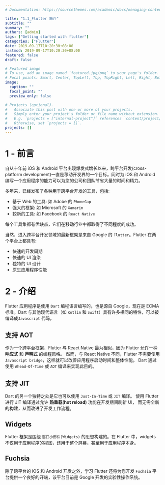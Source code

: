 ```yaml
---
# Documentation: https://sourcethemes.com/academic/docs/managing-content/

title: "1.1_Flutter 简介"
subtitle: ""
summary: ""
authors: [admin]
tags: ["Getting started with flutter"]
categories: ["Flutter"]
date: 2019-09-17T10:20:30+08:00
lastmod: 2019-09-17T10:20:30+08:00
featured: false
draft: false

# Featured image
# To use, add an image named `featured.jpg/png` to your page's folder.
# Focal points: Smart, Center, TopLeft, Top, TopRight, Left, Right, BottomLeft, Bottom, BottomRight.
image:
  caption: ""
  focal_point: ""
  preview_only: false

# Projects (optional).
#   Associate this post with one or more of your projects.
#   Simply enter your project's folder or file name without extension.
#   E.g. `projects = ["internal-project"]` references `content/project/deep-learning/index.md`.
#   Otherwise, set `projects = []`.
projects: []
---
```

<!-- more -->
# 1 - 前言
自从十年前 iOS 和 Android 平台出现爆发式增长以来，跨平台开发(cross-platform development)一直是移动开发界的一个目标。同时为 iOS 和 Android 编写一个应用程序的能力可以为您的公司和团队节省大量的时间和精力。

多年来，已经发布了各种用于跨平台开发的工具，包括:

* 基于 Web 的工具: 如 Adobe 的 `PhoneGap`
* 强大的框架: 如 Microsoft 的 `Xamarin`
* 较新的工具: 如 Facebook 的 `React Native`

每个工具集都有优缺点，它们在移动行业中都取得了不同程度的成功。

当然，进入跨平台开发领域的最新框架是来自 Google 的 `Flutter`。Flutter 在两个平台上都具有:

* 快速的开发周期
* 快速的 UI 渲染
* 独特的 UI 设计
* 原生应用程序性能

# 2 - 介绍
Flutter 应用程序是使用 `Dart` 编程语言编写的，也是源自 Google，现在是 ECMA 标准。Dart 与其他现代语言（如 `Kotlin` 和 `Swift`）具有许多相同的特性，可以被编译成`Javascript` 代码。

## 支持 AOT
作为一个跨平台框架，Flutter 与 React Native 最为相似，因为 Flutter 允许一种 **响应式** 和 **声明式** 的编程风格。 然而，与 React Native 不同，Flutter 不需要使用 `Javascript bridge`，这样就可以改善应用程序启动时间和整体性能。 Dart 通过使用 `Ahead-Of-Time` 或 `AOT` 编译来实现此目的。

## 支持 JIT
Dart 的另一个独特之处是它也可以使用 `Just-In-Time` 或 `JIT` 编译。 使用 Flutter进行 JIT 编译通过允许 **热重载(hot reload)** 功能在开发期间刷新 UI， 而无需全新的构建，从而改进了开发工作流程。

## Widgets
Flutter 框架是围绕 `窗口小部件(Widgets)` 的思想构建的。在 Flutter 中，widgets 不仅用于应用程序的视图，还用于整个屏幕，甚至用于应用程序本身。

## Fuchsia
除了跨平台的 iOS 和 Android 开发之外，学习 Flutter 还将为您开发 `Fuchsia` 平台提供一个良好的开端，该平台目前是 Google 开发的实验性操作系统。